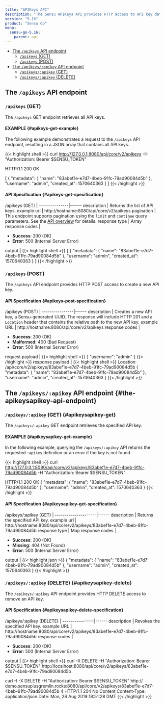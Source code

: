 ```yaml
---
title: "APIKeys API"
description: "The Sensu APIKeys API provides HTTP access to API key data. This reference includes examples for returning lists of API keys, creating API keys, and more."
version: "5.16"
product: "Sensu Go"
menu:
  sensu-go-5.16:
    parent: api
---
```


- [The `/apikeys` API endpoint](#the-apikeys-api-endpoint)
	- [`/apikeys` (GET)](#apikeys-get)
	- [`/apikeys` (POST)](#apikeys-post)
- [The `/apikeys/:apikey` API endpoint](#the-apikeysapikey-api-endpoint)
	- [`/apikeys/:apikey` (GET)](#apikeysapikey-get)
	- [`/apikeys/:apikey` (DELETE)](#apikeysapikey-delete)


## The `/apikeys` API endpoint

### `/apikeys` (GET)

The `/apikeys` GET endpoint retrieves all API keys.

#### EXAMPLE {#apikeys-get-example}

The following example demonstrates a request to the `/apikeys` API endpoint, resulting in a JSON array that contains all API keys.

{{< highlight shell >}}
curl http://127.0.0.1:8080/api/core/v2/apikeys -H "Authorization: Bearer $SENSU_TOKEN"

HTTP/1.1 200 OK

[
  {
    "metadata": {
      "name": "83abef1e-e7d7-4beb-91fc-79ad90084d5b"
    },
    "username": "admin",
    "created_at": 1570640363
  }
]
{{< /highlight >}}

#### API Specification {#apikeys-get-specification}

/apikeys (GET)  | 
---------------|------
description    | Returns the list of API keys.
example url    | http://hostname:8080/api/core/v2/apikeys
pagination     | This endpoint supports pagination using the `limit` and `continue` query parameters. See the [API overview][1] for details.
response type  | Array
response codes | <ul><li>**Success**: 200 (OK)</li><li>**Error**: 500 (Internal Server Error)</li></ul>
output         | {{< highlight shell >}}
[
  {
    "metadata": {
      "name": "83abef1e-e7d7-4beb-91fc-79ad90084d5b"
    },
    "username": "admin",
    "created_at": 1570640363
  }
]
{{< /highlight >}}

### `/apikeys` (POST)

The `/apikeys` API endpoint provides HTTP POST access to create a new API key.

#### API Specification {#apikeys-post-specification}

/apikeys (POST) | 
----------------|------
description     | Creates a new API key, a Sensu-generated UUID. The response will include HTTP 201 and a `Location` header that contains the relative path to the new API key.
example URL     | http://hostname:8080/api/core/v2/apikeys
response codes  | <ul><li>**Success**: 200 (OK)</li><li>**Malformed**: 400 (Bad Request)</li><li>**Error**: 500 (Internal Server Error)</li></ul>
request payload  | {{< highlight shell >}}
{
  "username": "admin"
}
{{< /highlight >}}
response payload | {{< highlight shell >}}
Location: /api/core/v2/apikeys/83abef1e-e7d7-4beb-91fc-79ad90084d5b
{
  "metadata": {
    "name": "83abef1e-e7d7-4beb-91fc-79ad90084d5b"
  },
  "username": "admin",
  "created_at": 1570640363
}
{{< /highlight >}}

## The `/apikeys/:apikey` API endpoint {#the-apikeysapikey-api-endpoint}

### `/apikeys/:apikey` (GET) {#apikeysapikey-get}

The `/apikeys/:apikey` GET endpoint retrieves the specified API key.

#### EXAMPLE {#apikeysapikey-get-example}

In the following example, querying the `/apikeys/:apikey` API returns the requested `:apikey` definition or an error if the key is not found.

{{< highlight shell >}}
curl http://127.0.0.1:8080/api/core/v2/apikeys/83abef1e-e7d7-4beb-91fc-79ad90084d5b -H "Authorization: Bearer $SENSU_TOKEN"

HTTP/1.1 200 OK
{
  "metadata": {
    "name": "83abef1e-e7d7-4beb-91fc-79ad90084d5b"
  },
  "username": "admin",
  "created_at": 1570640363
}
{{< /highlight >}}

#### API Specification {#apikeysapikey-get-specification}

/apikeys/:apikey (GET) | 
---------------------|------
description          | Returns the specified API key.
example url          | http://hostname:8080/api/core/v2/apikeys/83abef1e-e7d7-4beb-91fc-79ad90084d5b
response type        | Map
response codes       | <ul><li>**Success**: 200 (OK)</li><li>**Missing**: 404 (Not Found)</li><li>**Error**: 500 (Internal Server Error)</li></ul>
output               | {{< highlight json >}}
{
  "metadata": {
    "name": "83abef1e-e7d7-4beb-91fc-79ad90084d5b"
  },
  "username": "admin",
  "created_at": 1570640363
}
{{< /highlight >}}

### `/apikeys/:apikey` (DELETE) {#apikeysapikey-delete}

The `/apikeys/:apikey` API endpoint provides HTTP DELETE access to remove an API key.

#### API Specification {#apikeysapikey-delete-specification}

/apikeys/:apikey (DELETE) | 
----------------|------
description     | Revokes the specified API key.
example URL     | http://hostname:8080/api/core/v2/apikeys/83abef1e-e7d7-4beb-91fc-79ad90084d5b
response codes  | <ul><li>**Success**: 200 (OK)</li><li>**Error**: 500 (Internal Server Error)</li></ul>
output          | {{< highlight shell >}}
curl -X DELETE -H "Authorization: Bearer $SENSU_TOKEN"  http://localhost:8080/api/core/v2/apikeys/83abef1e-e7d7-4beb-91fc-79ad90084d5b

curl -I -X DELETE -H "Authorization: Bearer $SENSU_TOKEN"  http://
demo.sensuplusgremlin.rocks:8080/api/core/v2/apikeys/83abef1e-e7d7-4beb-91fc-79ad90084d5b
4
HTTP/1.1 204 No Content
Content-Type: application/json
Date: Mon, 26 Aug 2019 18:51:28 GMT
{{< /highlight >}}


[1]: ../overview#pagination
